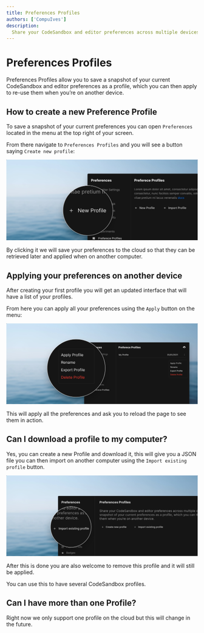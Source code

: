 ```yaml
---
title: Preferences Profiles
authors: ['CompuIves']
description:
  Share your CodeSandbox and editor preferences across multiple devices.
---
```


# Preferences Profiles

Preferences Profiles allow you to save a snapshot of your current CodeSandbox and editor 
preferences as a profile, which you can then apply to re-use them when you’re on another
device.

## How to create a new Preference Profile

To save a snapshot of your current preferences you can open 
`Preferences` located in the menu at the top right of your
screen.

From there navigate to `Preferences Profiles` and you will see a button saying
`Create new profile`:

![Create a Profile](./images/preferences-create.jpg)

By clicking it we will save your preferences to the cloud so that they can be
retrieved later and applied when on another computer.

## Applying your preferences on another device

After creating your first profile you will get an updated interface that will
have a list of your profiles.

From here you can apply all your preferences using the `Apply` button on the menu:

![Apply Profile](./images/preferences-apply.jpg)

This will apply all the preferences and ask you to reload
the page to see them in action.

## Can I download a profile to my computer?

Yes, you can create a new Profile and download it, this will give 
you a JSON file you can then import on another computer using the 
`Import existing profile` button.

![Import a Profile](./images/preferences-import.jpg)

After this is done you are also welcome to remove this profile and it will still
be applied.

You can use this to have several CodeSandbox profiles.

## Can I have more than one Profile?

Right now we only support one profile on the cloud but
this will change in the future.
